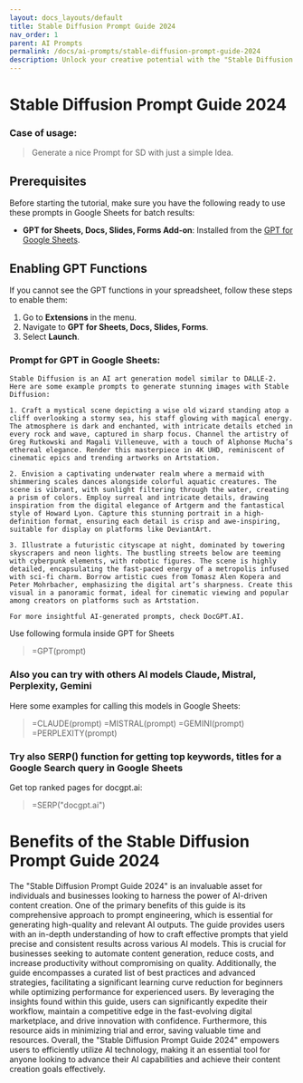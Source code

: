 ```yaml
---
layout: docs_layouts/default
title: Stable Diffusion Prompt Guide 2024
nav_order: 1
parent: AI Prompts
permalink: /docs/ai-prompts/stable-diffusion-prompt-guide-2024
description: Unlock your creative potential with the "Stable Diffusion Prompt Guide 2024." This comprehensive guide offers expert tips, innovative techniques, and step-by-step instructions to master stable diffusion prompts. Perfect for artists and creators aiming to enhance their digital artistry.
---
```


# Stable Diffusion Prompt Guide 2024

### Case of usage:
> Generate a nice Prompt for SD with just a simple Idea.

## Prerequisites

Before starting the tutorial, make sure you have the following ready to use these prompts in Google Sheets for batch results:

- **GPT for Sheets, Docs, Slides, Forms Add-on**: Installed from the [GPT for Google Sheets](https://workspace.google.com/u/0/marketplace/app/gpt_for_sheets_docs_forms_slides/466607203252).

## Enabling GPT Functions

If you cannot see the GPT functions in your spreadsheet, follow these steps to enable them:

1. Go to **Extensions** in the menu.
2. Navigate to **GPT for Sheets, Docs, Slides, Forms**.
3. Select **Launch**.


### Prompt for GPT in Google Sheets:
```shell
Stable Diffusion is an AI art generation model similar to DALLE-2. Here are some example prompts to generate stunning images with Stable Diffusion:

1. Craft a mystical scene depicting a wise old wizard standing atop a cliff overlooking a stormy sea, his staff glowing with magical energy. The atmosphere is dark and enchanted, with intricate details etched in every rock and wave, captured in sharp focus. Channel the artistry of Greg Rutkowski and Magali Villeneuve, with a touch of Alphonse Mucha’s ethereal elegance. Render this masterpiece in 4K UHD, reminiscent of cinematic epics and trending artworks on Artstation.

2. Envision a captivating underwater realm where a mermaid with shimmering scales dances alongside colorful aquatic creatures. The scene is vibrant, with sunlight filtering through the water, creating a prism of colors. Employ surreal and intricate details, drawing inspiration from the digital elegance of Artgerm and the fantastical style of Howard Lyon. Capture this stunning portrait in a high-definition format, ensuring each detail is crisp and awe-inspiring, suitable for display on platforms like DeviantArt.

3. Illustrate a futuristic cityscape at night, dominated by towering skyscrapers and neon lights. The bustling streets below are teeming with cyberpunk elements, with robotic figures. The scene is highly detailed, encapsulating the fast-paced energy of a metropolis infused with sci-fi charm. Borrow artistic cues from Tomasz Alen Kopera and Peter Mohrbacher, emphasizing the digital art’s sharpness. Create this visual in a panoramic format, ideal for cinematic viewing and popular among creators on platforms such as Artstation. 

For more insightful AI-generated prompts, check DocGPT.AI.
```

Use following formula inside GPT for Sheets
> =GPT(prompt)

### Also you can try with others AI models Claude, Mistral, Perplexity, Gemini
Here some examples for calling this models in Google Sheets:

> =CLAUDE(prompt)
> =MISTRAL(prompt)
> =GEMINI(prompt)
> =PERPLEXITY(prompt)


### Try also SERP() function for getting top keywords, titles for a Google Search query in Google Sheets

Get top ranked pages for docgpt.ai:

> =SERP("docgpt.ai")



# Benefits of the Stable Diffusion Prompt Guide 2024

The "Stable Diffusion Prompt Guide 2024" is an invaluable asset for individuals and businesses looking to harness the power of AI-driven content creation. One of the primary benefits of this guide is its comprehensive approach to prompt engineering, which is essential for generating high-quality and relevant AI outputs. The guide provides users with an in-depth understanding of how to craft effective prompts that yield precise and consistent results across various AI models. This is crucial for businesses seeking to automate content generation, reduce costs, and increase productivity without compromising on quality. Additionally, the guide encompasses a curated list of best practices and advanced strategies, facilitating a significant learning curve reduction for beginners while optimizing performance for experienced users. By leveraging the insights found within this guide, users can significantly expedite their workflow, maintain a competitive edge in the fast-evolving digital marketplace, and drive innovation with confidence. Furthermore, this resource aids in minimizing trial and error, saving valuable time and resources. Overall, the "Stable Diffusion Prompt Guide 2024" empowers users to efficiently utilize AI technology, making it an essential tool for anyone looking to advance their AI capabilities and achieve their content creation goals effectively.
